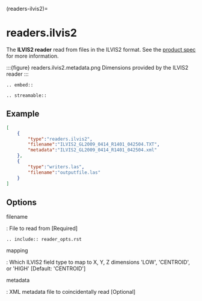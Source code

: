 (readers-ilvis2)=

# readers.ilvis2

The **ILVIS2 reader** read from files in the ILVIS2 format. See the
[product spec](https://nsidc.org/data/ilvis2) for more information.

:::{figure} readers.ilvis2.metadata.png
Dimensions provided by the ILVIS2 reader
:::

```{eval-rst}
.. embed::
```

```{eval-rst}
.. streamable::
```

## Example

```json
[
    {
        "type":"readers.ilvis2",
        "filename":"ILVIS2_GL2009_0414_R1401_042504.TXT",
        "metadata":"ILVIS2_GL2009_0414_R1401_042504.xml"
    },
    {
        "type":"writers.las",
        "filename":"outputfile.las"
    }
]
```

## Options

filename

: File to read from \[Required\]

```{eval-rst}
.. include:: reader_opts.rst
```

mapping

: Which ILVIS2 field type to map to X, Y, Z dimensions
  'LOW', 'CENTROID', or 'HIGH' \[Default: 'CENTROID'\]

metadata

: XML metadata file to coincidentally read \[Optional\]
